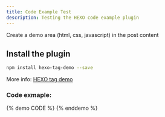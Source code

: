 ```yaml
---
title: Code Example Test
description: Testing the HEXO code example plugin
---
```

Create a demo area (html, css, javascript) in the post content

## Install the plugin


``` bash
npm install hexo-tag-demo --save
```

More info: [HEXO tag demo](https://github.com/laomao800/hexo-tag-demo)

### Code exmaple:

{% demo CODE %}
  <template>
  <div class="circle-wrap">
    <div class="circle"> 
      <div class="line">
      </div>
    </div>
  </div>
  </template>
  <style>
  .circle-wrap{
    width:60px;
    height:60px;
    position:relative;
    margin: 0 auto;
  }
  .circle{
    border:1px solid #fff;
    border-radius:50%;
    position:absolute;
    width:60px;
    height:60px;
    left:50%;
    top:50%;
    transform:translate(-50%, -50%);
  }
  .circle .line{
    width:50%;
    height:1px;
    background-color:transparent;
    position:absolute;
    top:calc(50% - 1px);
    transform-origin:right;
    animation: animate 5s linear infinite;
  }
  .circle .line::before{
    content:"";
    width:5px;
    height:5px;
    background-color:#fff;
    border-radius:50%;
    display:block;
    top:-2px;
    left:-3px;
    position:absolute;
  }
  @keyframes animate { 
     0% { 
      transform:rotate(0deg); 
      } 
    100% { 
      transform:rotate(-360deg); 
      } 
  }
  </style>
{% enddemo %}
